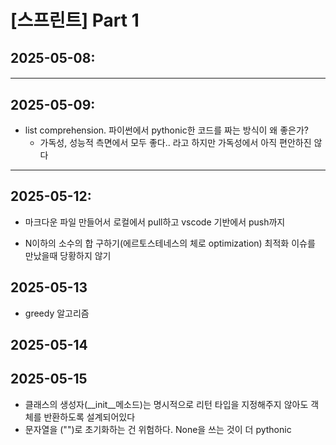 # [스프린트] Part 1 

## 2025-05-08:
#### 
---
## 2025-05-09:
- list comprehension. 파이썬에서 pythonic한 코드를 짜는 방식이 왜 좋은가?
   - 가독성, 성능적 측면에서 모두 좋다.. 라고 하지만 가독성에서 아직 편안하진 않다
---
## 2025-05-12: 
- 마크다운 파일 만들어서 로컬에서 pull하고 vscode 기반에서 push까지

- N이하의 소수의 합 구하기(에르토스테네스의 체로 optimization)
  최적화 이슈를 만났을때 당황하지 않기

## 2025-05-13
- greedy 알고리즘

## 2025-05-14


## 2025-05-15
- 클래스의 생성자(__init__메소드)는 명시적으로 리턴 타입을 지정해주지 않아도 객체를 반환하도록 설계되어있다
- 문자열을 ("")로 초기화하는 건 위험하다. None을 쓰는 것이 더 pythonic
